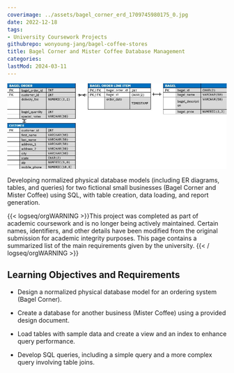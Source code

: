 ```yaml
---
coverimage: ../assets/bagel_corner_erd_1709745980175_0.jpg
date: 2022-12-18
tags:
- University Coursework Projects
githubrepo: wonyoung-jang/bagel-coffee-stores
title: Bagel Corner and Mister Coffee Database Management
categories:
lastMod: 2024-03-11
---
```

![bagel_corner_ERD.jpg](/assets/bagel_corner_erd_1709745980175_0.jpg)

Developing normalized physical database models (including ER diagrams, tables, and queries) for two fictional small businesses (Bagel Corner and Mister Coffee) using SQL, with  table creation, data loading, and report generation.

{{< logseq/orgWARNING >}}This project was completed as part of academic coursework and is no longer being actively maintained. Certain names, identifiers, and other details have been modified from the original submission for academic integrity purposes. This page contains a summarized list of the main requirements given by the university.
{{< / logseq/orgWARNING >}}

## Learning Objectives and Requirements

  + Design a normalized physical database model for an ordering system (Bagel Corner).

  + Create a database for another business (Mister Coffee) using a provided design document.

  + Load tables with sample data and create a view and an index to enhance query performance.

  + Develop SQL queries, including a simple query and a more complex query involving table joins.
